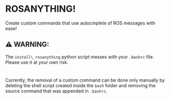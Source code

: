 # ROSANYTHING!


Create custom commands that use autocmplete of ROS messages with ease!

:warning: WARNING:
---

The `install\_rosanything` python script messes with your `.bashrc` file. Please use it at your own risk.

#
Currently, the removal of a custom command can be done only manually by deleting the shell script created inside the `bash` folder and removing the source command that was appended in `.bashrc`.
